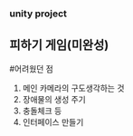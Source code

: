 ### unity project
## 피하기 게임(미완성)


#어려웠던 점
1. 메인 카메라의 구도생각하는 것
2. 장애물의 생성 주기
3. 충돌체크 등
4. 인터페이스 만들기

